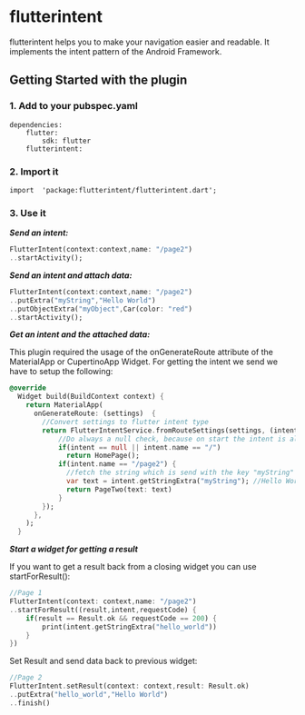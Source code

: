 # flutterintent

flutterintent helps you to make your navigation easier and readable. It implements the intent pattern of the Android Framework.

## Getting Started with the plugin

### 1. Add to your pubspec.yaml
```
dependencies:
	flutter:
		sdk: flutter
	flutterintent:
  ```

### 2. Import it
```
import  'package:flutterintent/flutterintent.dart';
  ```
### 3. Use it

***Send an intent:***
```dart
FlutterIntent(context:context,name: "/page2")
..startActivity();
```
***Send an intent and attach data:***
```dart
FlutterIntent(context:context,name: "/page2")
..putExtra("myString","Hello World")
..putObjectExtra("myObject",Car(color: "red")
..startActivity();
```
***Get an intent and the attached data:***

This plugin required the usage of the onGenerateRoute attribute of the MaterialApp or CupertinoApp Widget. For getting the intent we send we have to setup the following:
```dart
@override
  Widget build(BuildContext context) {
    return MaterialApp(
      onGenerateRoute: (settings)  {
        //Convert settings to flutter intent type
        return FlutterIntentService.fromRouteSettings(settings, (intent) {
            //Do always a null check, because on start the intent is always null
            if(intent == null || intent.name == "/")
              return HomePage();
            if(intent.name == "/page2") {
              //fetch the string which is send with the key "myString"
              var text = intent.getStringExtra("myString"); //Hello World
              return PageTwo(text: text)
            }
        });
      },
    );
  }
```

***Start a widget for getting a result***

If you want to get a result back from a closing widget you can use startForResult():
```dart
//Page 1
FlutterIntent(context: context,name: "/page2")
..startForResult((result,intent,requestCode) {
    if(result == Result.ok && requestCode == 200) {
        print(intent.getStringExtra("hello_world"))
    }
})
```
Set Result and send data back to previous widget:

```dart
//Page 2
FlutterIntent.setResult(context: context,result: Result.ok)
..putExtra("hello_world","Hello World")
..finish()
```
